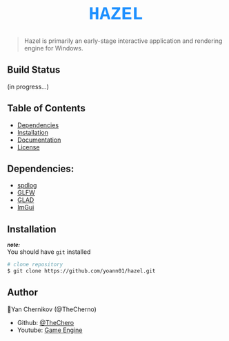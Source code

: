 <h1 align="center"style="font-weight:bold; font-size:300%; font-family:courier;color:DodgerBlue ;">&nbsp;HAZEL&nbsp;</h1>

>Hazel is primarily an early-stage interactive application and rendering engine for Windows.


## Build Status

(in progress...)

## Table of Contents

- [Dependencies](#dependencies)
- [Installation](#installation)
- [Documentation](#documentation)
- [License](#license)

## Dependencies:

* [spdlog](https://github.com/gabime/spdlog)
* [GLFW](https://github.com/glfw/glfw)
* [GLAD](https://github.com/Dav1dde/glad)
* [ImGui](https://github.com/ocornut/imgui)

## Installation

***<sub>note: </sub>*** <br/>
You should have `git` installed

```bash
# clone repository
$ git clone https://github.com/yoann01/hazel.git
```

## Author

👤Yan Chernikov (@TheCherno)
- Github: [@TheChero](https://github.com/TheCherno/Hazel)
- Youtube: [Game Engine](https://www.youtube.com/playlist?list=PLlrATfBNZ98dC-V-N3m0Go4deliWHPFwT)
